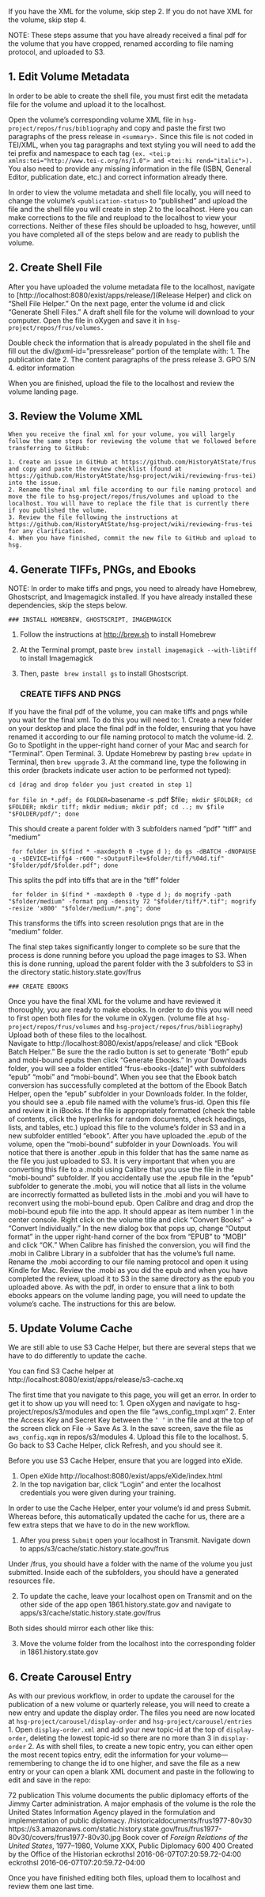 If you have the XML for the volume, skip step 2. If you do not have XML for the volume, skip step 4.  

NOTE: These steps assume that you have already received a final pdf for the volume that you have cropped, renamed according to file naming protocol, and uploaded to S3.  

##  1. Edit Volume Metadata
In order to be able to create the shell file, you must first edit the metadata file for the volume and upload it to the localhost. 
	
Open the volume’s corresponding volume XML file in `hsg-project/repos/frus/bibliography` and copy and paste the first two paragraphs of the press release in `<summary>.` Since this file is not coded in TEI/XML, when you tag paragraphs and text styling you will need to add the tei prefix and namespace to each tag `(ex. <tei:p xmlns:tei="http://www.tei-c.org/ns/1.0"> and <tei:hi rend="italic">).` You also need to provide any missing information in the file (ISBN, General Editor, publication date, etc.) and correct information already there. 

In order to view the volume metadata and shell file locally, you will need to change the volume’s `<publication-status>` to “published” and upload the file and the shell file you will create in step 2 to the localhost. Here you can make corrections to the file and reupload to the localhost to view your corrections.  Neither of these files should be uploaded to hsg, however, until you have completed all of the steps below and are ready to publish the volume. 

## 2. Create Shell File
After you have uploaded the volume metadata file to the localhost, navigate to [http://localhost:8080/exist/apps/release/](Release Helper) and click on “Shell File Helper.” On the next page, enter the volume id and click “Generate Shell Files.” A draft shell file for the volume will download to your computer. Open the file in oXygen and save it in `hsg-project/repos/frus/volumes.` 

Double check the information that is already populated in the shell file and fill out the div/@xml-id=”pressrelease” portion of the template with:
	1. The publication date
	2. The content paragraphs of the press release
	3. GPO S/N
	4. editor information

When you are finished, upload the file to the localhost and review the volume landing page. 	

## 3. Review the Volume XML

	When you receive the final xml for your volume, you will largely follow the same steps for reviewing the volume that we followed before transferring to GitHub:

	1. Create an issue in GitHub at https://github.com/HistoryAtState/frus and copy and paste the review checklist (found at https://github.com/HistoryAtState/hsg-project/wiki/reviewing-frus-tei) into the issue. 
	2. Rename the final xml file according to our file naming protocol and move the file to hsg-project/repos/frus/volumes and upload to the localhost. You will have to replace the file that is currently there if you published the volume. 
	3. Review the file following the instructions at https://github.com/HistoryAtState/hsg-project/wiki/reviewing-frus-tei for any clarification. 
	4. When you have finished, commit the new file to GitHub and upload to hsg.  

## 4. Generate TIFFs, PNGs, and Ebooks
NOTE: In order to make tiffs and pngs, you need to already have Homebrew, Ghostscript, and Imagemagick installed. If you have already installed these dependencies, skip the steps below. 

	### INSTALL HOMEBREW, GHOSTSCRIPT, IMAGEMAGICK
1. Follow the instructions at http://brew.sh to install Homebrew
2. At the Terminal prompt, paste `brew install imagemagick --with-libtiff` to install Imagemagick
3. Then, paste ` brew install gs` to install Ghostscript. 

	### CREATE TIFFS AND PNGS
If you have the final pdf of the volume, you can make tiffs and pngs while you wait for the final xml. To do this you will need to:
	1. Create a new folder on your desktop and place the final pdf in the folder, ensuring that you have renamed it according to our file naming protocol to match the volume-id. 
	2. Go to Spotlight in the upper-right hand corner of your Mac and search for “Terminal”. Open Terminal. 
	3. Update Homebrew by pasting `brew update` in Terminal, then `brew upgrade`
	3. At the command line, type the following in this order (brackets indicate user action to be performed not typed):

`cd [drag and drop folder you just created in step 1]`

`for file in *.pdf; do FOLDER=`basename -s .pdf $file`; mkdir $FOLDER; cd $FOLDER; mkdir tiff; mkdir medium; mkdir pdf; cd ..; mv $file "$FOLDER/pdf/"; done` 

This should create a parent folder with 3 subfolders named “pdf” “tiff” and “medium”

` for folder in $(find * -maxdepth 0 -type d ); do gs -dBATCH -dNOPAUSE -q -sDEVICE=tiffg4 -r600 "-sOutputFile=$folder/tiff/%04d.tif" "$folder/pdf/$folder.pdf"; done`

This splits the pdf into tiffs that are in the “tiff” folder

` for folder in $(find * -maxdepth 0 -type d ); do mogrify -path "$folder/medium" -format png -density 72 "$folder/tiff/*.tif"; mogrify -resize 'x800' "$folder/medium/*.png"; done` 

This transforms the tiffs into screen resolution pngs that are in the “medium” folder. 

The final step takes significantly longer to complete so be sure that the process is done running before you upload the page images to S3. When this is done running, upload the parent folder with the 3 subfolders to S3 in the directory static.history.state.gov/frus 

	### CREATE EBOOKS
Once you have the final XML for the volume and have reviewed it thoroughly, you are ready to make ebooks. In order to do this you will need to first open both files for the volume in oXygen. (volume file at `hsg-project/repos/frus/volumes` and `hsg-project/repos/frus/bibliography`) Upload both of these files to the localhost.  
	Navigate to http://localhost:8080/exist/apps/release/ and click “EBook Batch Helper.” Be sure the the radio button is set to generate “Both” epub and mobi-bound epubs then click “Generate Ebooks.” 
	In your Downloads folder, you will see a folder entitled “frus-ebooks-[date]” with subfolders “epub” “mobi” and “mobi-bound”. When you see that the Ebook batch conversion has successfully completed at the bottom of the Ebook Batch Helper, open the “epub” subfolder in your Downloads folder. In the folder, you should see a .epub file named with the volume’s frus-id. Open this file and review it in iBooks. If the file is appropriately formatted (check the table of contents, click the hyperlinks for random documents, check headings, lists, and tables, etc.) upload this file to the volume’s folder in S3 and in a new subfolder entitled “ebook”.
	After you have uploaded the .epub of the volume, open the “mobi-bound” subfolder in your Downloads. You will notice that there is another .epub in this folder that has the same name as the file you just uploaded to S3. It is very important that when you are converting this file to a .mobi using Calibre that you use the file in the “mobi-bound” subfolder. If you accidentally use the .epub file in the “epub” subfolder to generate the .mobi, you will notice that all lists in the volume are incorrectly formatted as bulleted lists in the .mobi and you will have to reconvert using the mobi-bound epub. 
	Open Calibre and drag and drop the mobi-bound epub file into the app. It should appear as item number 1 in the center console. Right click on the volume title and click “Convert Books” -> “Convert Individually.”  In the new dialog box that pops up, change “Output format” in the upper right-hand corner of the box from “EPUB” to “MOBI” and click “OK.” When Calibre has finished the conversion, you will find the .mobi in Calibre Library in a subfolder that has the volume’s full name. Rename the .mobi according to our file naming protocol and open it using Kindle for Mac. Review the .mobi as you did the epub and when you have completed the review, upload it to S3 in the same directory as the epub you uploaded above. 
	As with the pdf, in order to ensure that a link to both ebooks appears on the volume landing page, you will need to update the volume’s cache. The instructions for this are below.  


## 5. Update Volume Cache

We are still able to use S3 Cache Helper, but there are several steps that we have to do differently to update the cache. 

You can find S3 Cache helper at http://localhost:8080/exist/apps/release/s3-cache.xq

The first time that you navigate to this page, you will get an error. In order to get it to show up you will need to: 
	1. Open oXygen and navigate to hsg-project/repos/s3/modules and open the file “aws_config_tmpl.xqm” 
	2. Enter the Access Key and Secret Key between the `’ ’` in the file and at the top of the screen click on File -> Save As
	3. In the save screen, save the file as `aws_config.xqm` in repos/s3/modules
	4. Upload this file to the localhost. 
	5. Go back to S3 Cache Helper, click Refresh, and you should see it. 

Before you use S3 Cache Helper, ensure that you are logged into eXide. 
1. Open eXide http://localhost:8080/exist/apps/eXide/index.html
2. In the top navigation bar, click “Login” and enter the localhost credentials you were given during your training. 

In order to use the Cache Helper, enter your volume’s id and press Submit. Whereas before, this automatically updated the cache for us, there are a few extra steps that we have to do in the new workflow. 

1. After you press `Submit` open your localhost in Transmit. Navigate down to apps/s3/cache/static.history.state.gov/frus 



Under /frus, you should have a folder with the name of the volume you just submitted. Inside each of the subfolders, you should have a generated resources file. 

 

2. To update the cache, leave your localhost open on Transmit and on the other side of the app open 1861.history.state.gov and navigate to apps/s3/cache/static.history.state.gov/frus

Both sides should mirror each other like this:

 

3. Move the volume folder from the localhost into the corresponding folder in 1861.history.state.gov



## 6. Create Carousel Entry
As with our previous workflow, in order to update the carousel for the publication of a new volume or quarterly release, you will need to create a new entry and update the display order. The files you need are now located at `hsg-project/carousel/display-order` and `hsg-project/carousel/entries`
	1. Open `display-order.xml` and add your new topic-id at the top of `display-order`, deleting the lowest topic-id so there are no more than 3 in `display-order`
	2. As with shell files, to create a new topic entry, you can either open the most recent topics entry, edit the information for your volume—remembering to change the id to one higher, and save the file as a new entry or your can open a blank XML document and paste in the following to edit and save in the repo:

<?xml version="1.0" encoding="UTF-8"?>
<topic>
    <id>72</id>
    <type>publication</type>
    <title>Now Available: <em>Foreign Relations of the United States</em>, 1977–1980, Volume XXX,
        Public Diplomacy</title>
    <body>This volume documents the public diplomacy efforts of the Jimmy Carter administration. A
        major emphasis of the volume is the role the United States Information Agency played in the formulation and
        implementation of public diplomacy.</body>
    <link>/historicaldocuments/frus1977-80v30</link>
    <image>https://s3.amazonaws.com/static.history.state.gov/frus/frus1977-80v30/covers/frus1977-80v30.jpg</image>
    <image-description>Book cover of <em>Foreign Relations of the United States</em>, 1977–1980, Volume XXX,
        Public Diplomacy</image-description>
    <image-height>600</image-height>
    <image-width>400</image-width>
    <image-source-information>Created by the Office of the Historian</image-source-information>
    <created-by>eckrothsl</created-by>
    <created-datetime>2016-06-07T07:20:59.72-04:00</created-datetime>
    <last-modified-by>eckrothsl</last-modified-by>
    <last-modified-datetime>2016-06-07T07:20:59.72-04:00</last-modified-datetime>
</topic>

Once you have finished editing both files, upload them to localhost and review them one last time. 

